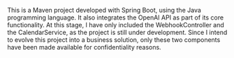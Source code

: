 This is a Maven project developed with Spring Boot, using the Java programming language. It also integrates the OpenAI API as part of its core functionality. At this stage, I have only included the WebhookController and the CalendarService, as the project is still under development. Since I intend to evolve this project into a business solution, only these two components have been made available for confidentiality reasons.
